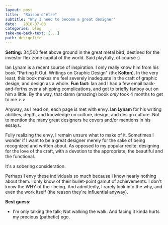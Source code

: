 ```yaml
---
layout: post
title:  "Raison d'être"
subtitle: "Why I need to become a great designer"
date:   2016-07-03
categories: blog
take-me-back-text: [...]
path: designlife
---
```


<b>Setting:</b> 34,500 feet above ground in the great metal bird, destined for the investor flex zone capital of the world. Said playfully, of course :)

Ian Lynam is a recent source of inspiration. I only really know him from his book "Parting It Out. Writings on Graphic Design" (thx <b>Kolton</b>). In the very least, this book makes me feel severely inadequate in the craft of graphic design, and design as a whole. <b>Fun fact:</b> Ian and I had a few email back-and-forths over a shipping complications, and got to briefly fanboy out on him a little. By the way, that damn (amazing) book <i>only</i> took 4 months to get to me >.>

Anyway, as I read on, each page is met with envy. <b>Ian Lynam</b> for his writing abilities, depth, and knowledge on culture, design, and design culture. Not to mention the many great designers he covers and/or mentions in his essays.

Fully realizing the envy, I remain unsure what to make of it. Sometimes I wonder if I want to be a great designer merely for the sake of being recognized and written about. As opposed to my popular recite: designing for the love of the craft, with a devotion to the appropriate, the beautiful and the functional.

It's a sobering consideration.

Perhaps I envy these individuals so much because I know nearly nothing about them. I only know of their bullet-point gamut of achievements. I don't know the WHY of their being. And admittedly, I rarely look into the why, and even the work itself (the reason they're influential anyway).

<b>Best guess:</b>

- I'm only talking the talk; Not walking the walk. And facing it kinda hurts my precious (pathetic) ego.
